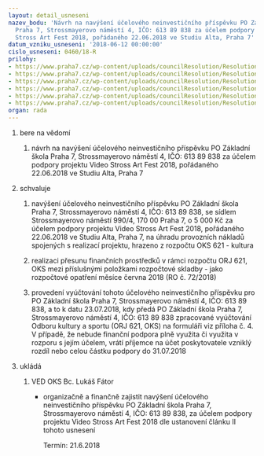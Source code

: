 ```yaml
---
layout: detail_usneseni
nazev_bodu: 'Návrh na navýšení účelového neinvestičního příspěvku PO Základní škola
  Praha 7, Strossmayerovo náměstí 4, IČO: 613 89 838 za účelem podpory projektu Video
  Stross Art Fest 2018, pořádaného 22.06.2018 ve Studiu Alta, Praha 7'
datum_vzniku_usneseni: '2018-06-12 00:00:00'
cislo_usneseni: 0460/18-R
prilohy:
- https://www.praha7.cz/wp-content/uploads/councilResolution/Resolutions/29997/export/M24DV_Prispevek_POZakladniskolaPraha7_VideoStrossArtFest2018~365333.doc
- https://www.praha7.cz/wp-content/uploads/councilResolution/Resolutions/29997/export/Zadost_o_poskytnuti_financnihoneinvesticnihoprispevku_Stross_video_I_AN~365332.pdf
- https://www.praha7.cz/wp-content/uploads/councilResolution/Resolutions/29997/export/internisdeleniofi47ROnaprispevekZSSrossORJ621_~365331.doc
- https://www.praha7.cz/wp-content/uploads/councilResolution/Resolutions/29997/export/Financnivyporadaniprispevku_ZS_VideoStrossArt~365330.xlsx
- https://www.praha7.cz/wp-content/uploads/councilResolution/Resolutions/29997/export/Zapis_6_jednani_KK_ze_dne_06_06_2018~365329.pdf
- https://www.praha7.cz/wp-content/uploads/councilResolution/Resolutions/29997/export/export~366300.pdf
organ: rada
---
```

<ol id="urzList" class="urzList_view"><li class="urzClass1" id=""><span name="1">bere na vědomí</span><ol class="urzOlClass decimal " id=""><li class="urzClass2" id="" style="text-align: left;"><span><p>návrh na navýšení účelového neinvestičního příspěvku PO Základní škola Praha 7, Strossmayerovo náměstí 4, IČO: 613 89 838 za účelem podpory projektu Video Stross Art Fest 2018, pořádaného 22.06.2018 ve Studiu Alta, Praha 7</p></span></li></ol></li><li class="urzClass1" id=""><span name="24">schvaluje</span><ol class="urzOlClass decimal " id=""><li class="urzClass2" id="" style="text-align: left;"><span><p>navýšení účelového neinvestičního příspěvku PO Základní škola Praha 7, Strossmayerovo náměstí 4, IČO: 613 89 838, se sídlem Strossmayerovo náměstí 990/4, 170 00 Praha 7, o 5 000 Kč za účelem podpory projektu Video Stross Art Fest 2018, pořádaného 22.06.2018 ve Studiu Alta, Praha 7, na úhradu provozních nákladů spojených s realizací projektu, hrazeno z rozpočtu OKS 621 - kultura</p></span></li><li class="urzClass2" id="" style="text-align: left;"><span><p>realizaci přesunu finančních prostředků v rámci rozpočtu ORJ 621, OKS mezi příslušnými položkami rozpočtové skladby - jako rozpočtové opatření měsíce června 2018 (RO č. 72/2018)</p></span></li><li class="urzClass2" id="" style="text-align: left;"><span><p>provedení vyúčtování tohoto účelového neinvestičního příspěvku pro PO Základní škola Praha 7, Strossmayerovo náměstí 4, IČO: 613 89 838, a to k datu 23.07.2018, kdy předá&nbsp;PO Základní škola Praha 7, Strossmayerovo náměstí 4, IČO: 613 89 838 zpracované vyúčtování Odboru kultury a sportu (ORJ 621, OKS) na formuláři viz příloha č. 4. V případě, že nebude finanční podpora plně využita či využita v rozporu s jejím účelem, vrátí příjemce na účet poskytovatele vzniklý rozdíl nebo celou částku podpory do 31.07.2018</p></span></li></ol></li><li class="urzClass1" id="urzUkoly"><span name="1">ukládá</span><ol class="urzOlClass"><li class="urzClass2"><span><p>VED OKS Bc. Lukáš Fátor</p></span><ul class="urzUlClass"><li class="urzClass3"><span><p>organizačně a finančně zajistit navýšení účelového neinvestičního příspěvku PO Základní škola Praha 7, Strossmayerovo náměstí 4, IČO: 613 89 838, za účelem podpory projektu Video Stross Art Fest 2018 dle ustanovení článku II tohoto usnesení</p></span><span class="urzUkolTermin">  Termín:&nbsp;21.6.2018</span></li></ul></li></ol></li></ol>